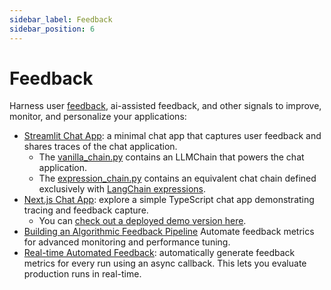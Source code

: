 ```yaml
---
sidebar_label: Feedback
sidebar_position: 6 
---
```

# Feedback

Harness user [feedback](https://docs.smith.langchain.com/evaluation/capturing-feedback), ai-assisted feedback, and other signals to improve, monitor, and personalize your applications:

- [Streamlit Chat App](./streamlit/README.md): a minimal chat app that captures user feedback and shares traces of the chat application.
    - The [vanilla_chain.py](./streamlit/vanilla_chain.py) contains an LLMChain that powers the chat application.
    - The [expression_chain.py](./streamlit/expression_chain.py) contains an equivalent chat chain defined exclusively with [LangChain expressions](https://python.langchain.com/docs/guides/expression_language/). 
- [Next.js Chat App](./nextjs/README.md): explore a simple TypeScript chat app demonstrating tracing and feedback capture.
    - You can [check out a deployed demo version here](https://langsmith-cookbook.vercel.app/).
- [Building an Algorithmic Feedback Pipeline](./algorithmic-feedback/algorithmic_feedback.ipynb) Automate feedback metrics for advanced monitoring and performance tuning.
- [Real-time Automated Feedback](./realtime-algorithmic-feedback/realtime_feedback.ipynb): automatically generate feedback metrics for every run using an async callback. This lets you evaluate production runs in real-time.
